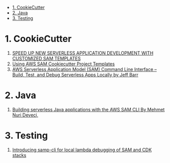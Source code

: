 
<!-- TOC -->

- [1. CookieCutter](#1-cookiecutter)
- [2. Java](#2-java)
- [3. Testing](#3-testing)

<!-- /TOC -->

# 1. CookieCutter

1. [SPEED UP NEW SERVERLESS APPLICATION DEVELOPMENT WITH CUSTOMIZED SAM TEMPLATES](https://www.andmore.dev/blog/how-to-build-a-custom-sam-template/)
2. [Using AWS SAM Cookiecutter Project Templates](https://technology.customink.com/blog/2020/03/13/using-aws-sam-cookiecutter-project-templates-to-kickstart-your-ambda-projects/)
3. [AWS Serverless Application Model (SAM) Command Line Interface – Build, Test, and Debug Serverless Apps Locally by Jeff Barr ](https://aws.amazon.com/blogs/aws/aws-serverless-application-model-sam-command-line-interface-build-test-and-debug-serverless-apps-locally/)

# 2. Java

1. [Building serverless Java applications with the AWS SAM CLI By Mehmet Nuri Deveci,](https://aws.amazon.com/blogs/compute/building-serverless-java-applications-with-the-aws-sam-cli/)

# 3. Testing

1. [Introducing samp-cli for local lambda debugging of SAM and CDK stacks](https://dev.to/aws-builders/introducing-samp-cli-for-local-lambda-debugging-1m01)